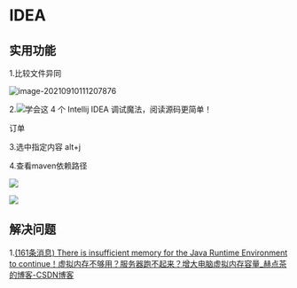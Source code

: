 # IDEA

## 实用功能

1.比较文件异同

![image-20210910111207876](https://typora-images-repository.oss-cn-beijing.aliyuncs.com/typora-img/image-20210910111207876.png)

2.![学会这 4 个 Intellij IDEA 调试魔法，阅读源码更简单！](https://mp.weixin.qq.com/s/lCLmVejTNYFcOJPH8lXuQw)

订单

3.选中指定内容 alt+j

4.查看maven依赖路径

![](https://typora-images-repository.oss-cn-beijing.aliyuncs.com/mall/notes/20230908151513.png)

![](https://typora-images-repository.oss-cn-beijing.aliyuncs.com/mall/notes/20230908151404.png)



## 解决问题

1.[(161条消息) There is insufficient memory for the Java Runtime Environment to continue！虚拟内存不够用？服务器跑不起来？增大电脑虚拟内存容量_赫点茶的博客-CSDN博客](https://blog.csdn.net/qq_36833593/article/details/108420757)
